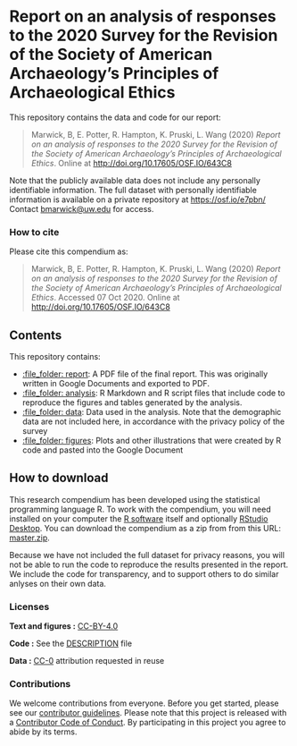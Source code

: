# Report on an analysis of responses to the 2020 Survey for the Revision of the Society of American Archaeology’s Principles of Archaeological Ethics

This repository contains the data and code for our report:

>  Marwick, B, E. Potter, R. Hampton, K. Pruski, L. Wang (2020) *Report on an analysis of responses to the 2020 Survey for the Revision of the Society of American Archaeology’s Principles of Archaeological Ethics*. Online at <http://doi.org/10.17605/OSF.IO/643C8>

Note that the publicly available data does not include any personally identifiable information. The full dataset with personally identifiable information is available on a private repository at https://osf.io/e7pbn/ Contact bmarwick@uw.edu for access. 

### How to cite

Please cite this compendium as:

> Marwick, B, E. Potter, R. Hampton, K. Pruski, L. Wang (2020) *Report on an analysis of responses to the 2020 Survey for the Revision of the Society of American Archaeology’s Principles of Archaeological Ethics*.  Accessed 07 Oct 2020. Online at <http://doi.org/10.17605/OSF.IO/643C8>

## Contents

This repository contains:

  - [:file\_folder: report](/report): A PDF file of the final report. This was originally written in Google Documents and exported to PDF.
  - [:file\_folder: analysis](/analysis): R Markdown and R script files that include
    code to reproduce the figures and tables generated by the analysis.
  - [:file\_folder: data](/data): Data used in the analysis. Note that the demographic data are not included here, in accordance with the privacy policy of the survey
  - [:file\_folder: figures](/figures): Plots and other
    illustrations that were created by R code and pasted into the Google Document

## How to download

This research compendium has been developed using the statistical programming language R. To work with the compendium, you will need installed on your computer the [R software](https://cloud.r-project.org/) itself and optionally [RStudio Desktop](https://rstudio.com/products/rstudio/download/). You can download the compendium as a zip from from this URL: [master.zip](/archive/master.zip). 

Because we have not included the full dataset for privacy reasons, you will not be able to run the code to reproduce the results presented in the report. We include the code for transparency, and to support others to do similar anlyses on their own data.

### Licenses

**Text and figures :**
[CC-BY-4.0](http://creativecommons.org/licenses/by/4.0/)

**Code :** See the [DESCRIPTION](DESCRIPTION) file

**Data :** [CC-0](http://creativecommons.org/publicdomain/zero/1.0/)
attribution requested in reuse

### Contributions

We welcome contributions from everyone. Before you get started, please
see our [contributor guidelines](CONTRIBUTING.md). Please note that this
project is released with a [Contributor Code of Conduct](CONDUCT.md). By
participating in this project you agree to abide by its terms.